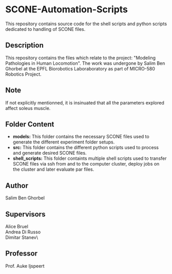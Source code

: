 # SCONE-Automation-Scripts
This repository contains source code for the shell scripts and python scripts dedicated to handling of SCONE files.
## Description
This repository contains the files which relate to the project: "Modeling Pathologies in Human Locomotion". The work was undergone by Salim Ben Ghorbel at the EPFL Biorobotics Laboraboratory as part of MICRO-580 Robotics Project.

## Note
If not explicitly mentionned, it is insinuated that all the parameters explored affect soleus muscle.

## Folder Content
+ **models:** This folder contains the necessary SCONE files used to generate the different experiment folder setups.
+ **src:** This folder contains the different python scripts used to process and generate desired SCONE files.
+ **shell_scripts:** This folder containts multiple shell scripts used to transfer SCONE files via ssh from and to the computer cluster, deploy jobs on the cluster and later evaluate par files.

## Author
Salim Ben Ghorbel

## Supervisors
Alice Bruel\
Andrea Di Russo\
Dimitar Stanev\

## Professor
Prof. Auke Ijspeert
